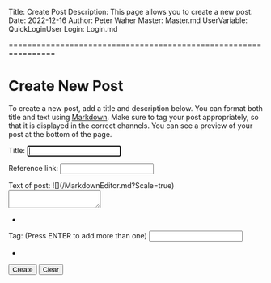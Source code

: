 Title: Create Post
Description: This page allows you to create a new post.
Date: 2022-12-16
Author: Peter Waher
Master: Master.md
UserVariable: QuickLoginUser
Login: Login.md

================================================================

Create New Post
==================

To create a new post, add a title and description below. You can format both title and text using [Markdown](/Markdown.md).
Make sure to tag your post appropriately, so that it is displayed in the correct channels. You can see a preview of your post 
at the bottom of the page.

<form>

<input type="hidden" name="Type" id="Type" value="Post"/>

<p>
<label for="Title">Title:</label>  
<input type="text" name="Title" id="Title" title="Title of post" oninput="UpdateReferenceLink()" autofocus required autocomplete="off"/>
</p>

<p>
<label for="ReferenceLink">Reference link:</label>  
<input type="text" name="ReferenceLink" id="ReferenceLink" title="Reference link of post" required readonly tabindex="-1"/>
</p>

<p>
<label for="Text">Text of post:</label>  
![](/MarkdownEditor.md?Scale=true)
<textarea name="Text" id="PostMarkdownEditorInput" onkeydown="TrapTab(this,DefaultProperties(),event)" onpaste="PasteContent(this,DefaultProperties(),event)" required>
</textarea>
</p>

<p>
<ul id="Tags" class="Tags noTags">
<li id="EndOfTags" class="EndOfTags"/>
</ul>
</p>

<p>
<label for="Tag">Tag: (Press ENTER to add more than one)</label>  
<input type="text" class="TagInput" name="Tag" id="Tag" title="Enter Tag to add" onkeydown="TrapTagKey(DefaultProperties(),event)" oninput="UpdateTagSuggestions(this,DefaultProperties())" autocomplete="off"/>
</p>

<p>
<ul id="SuggestedTags" class="Tags noTags Suggestion">
<li class="EndOfTags"/>
</ul>
<p>

<button id="CreateButton" type="button" class="posButton" onclick="CreatePost()">Create</button>
<button type="button" class="negButton" onclick="ClearPost()">Clear</button>

</form>